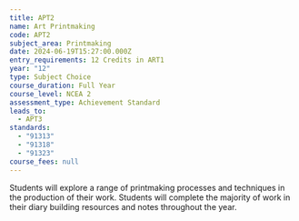 ```yaml
---
title: APT2
name: Art Printmaking
code: APT2
subject_area: Printmaking
date: 2024-06-19T15:27:00.000Z
entry_requirements: 12 Credits in ART1
year: "12"
type: Subject Choice
course_duration: Full Year
course_level: NCEA 2
assessment_type: Achievement Standard
leads_to:
  - APT3
standards:
  - "91313"
  - "91318"
  - "91323"
course_fees: null
---
```

Students will explore a range of printmaking processes and techniques in the production of their work. Students will complete the majority of work in their diary building resources and notes throughout the year.
